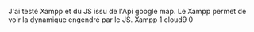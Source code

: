 J'ai testé Xampp et du JS issu de l'Api google map.
Le Xampp permet de voir la dynamique engendré par le JS.
Xampp 1 cloud9 0
